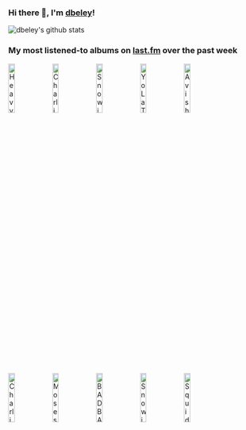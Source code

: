 ### Hi there 👋, I'm [dbeley](https://dbeley.ovh/en)!

![dbeley's github stats](https://github-readme-stats.vercel.app/api?username=dbeley)

### My most listened-to albums on [last.fm](https://www.last.fm/user/d_beley) over the past week

[<img src='https://lastfm.freetls.fastly.net/i/u/300x300/81b0827af82330f1d489d9b4d91a565c.jpg' width='16%' height='16%' alt='Heavy Vegetable - Frisbie'>](https://www.last.fm/music/heavy%2bvegetable/frisbie)&nbsp;
[<img src='https://lastfm.freetls.fastly.net/i/u/300x300/b00527c6ae0cd1d4c9bf3706b130ad56.jpg' width='16%' height='16%' alt='Charli xcx - BRAT'>](https://www.last.fm/music/charli%2bxcx/brat)&nbsp;
[<img src='https://lastfm.freetls.fastly.net/i/u/300x300/3f1eaf8cbc12440ab51732255e886b2e.jpg' width='16%' height='16%' alt='Snowing - I Could Do Whatever I Wanted If I Wanted'>](https://www.last.fm/music/snowing/i%2bcould%2bdo%2bwhatever%2bi%2bwanted%2bif%2bi%2bwanted)&nbsp;
[<img src='https://lastfm.freetls.fastly.net/i/u/300x300/11c72c38eedd4697b9e9fa21d5d2fd76.png' width='16%' height='16%' alt='Yo La Tengo - I Am Not Afraid Of You And I Will Beat Your Ass'>](https://www.last.fm/music/yo%2bla%2btengo/i%2bam%2bnot%2bafraid%2bof%2byou%2band%2bi%2bwill%2bbeat%2byour%2bass)&nbsp;
[<img src='https://lastfm.freetls.fastly.net/i/u/300x300/34403588d5faef08ef01f94736f50e42.jpg' width='16%' height='16%' alt='Avishai Cohen, Roni Kaspi, Guy Moskovich - Brightlight'>](https://www.last.fm/music/avishai%2bcohen%252c%2broni%2bkaspi%252c%2bguy%2bmoskovich/brightlight)&nbsp;
<br>
[<img src='https://lastfm.freetls.fastly.net/i/u/300x300/647da295e6e0696ecfcd73229d5816f3.jpg' width='16%' height='16%' alt='Charli XCX - Crash'>](https://www.last.fm/music/charli%2bxcx/crash)&nbsp;
[<img src='https://lastfm.freetls.fastly.net/i/u/300x300/5308611ef38df56ea955b14fc1ee46f6.jpg' width='16%' height='16%' alt='Moses Yoofee Trio - MYT'>](https://www.last.fm/music/moses%2byoofee%2btrio/myt)&nbsp;
[<img src='https://lastfm.freetls.fastly.net/i/u/300x300/ee6a03301fe2bfc3f5f75645e49a2c5c.jpg' width='16%' height='16%' alt='BADBADNOTGOOD - IV'>](https://www.last.fm/music/badbadnotgood/iv)&nbsp;
[<img src='https://lastfm.freetls.fastly.net/i/u/300x300/deaac6a1b984469e8264bb9d4c5279f4.jpg' width='16%' height='16%' alt='Snowing - Fuck Your Emotional Bullshit'>](https://www.last.fm/music/snowing/fuck%2byour%2bemotional%2bbullshit)&nbsp;
[<img src='https://lastfm.freetls.fastly.net/i/u/300x300/49cd75fcaee1f8280a88cb4dd4ada0d3.png' width='16%' height='16%' alt='Squid - O Monolith'>](https://www.last.fm/music/squid/o%2bmonolith)&nbsp;
<br>
